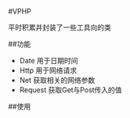 #VPHP

平时积累并封装了一些工具向的类

##功能

  * Date 用于日期时间
  * Http 用于网络请求
  * Net  获取相关的网络参数
  * Request 获取Get与Post传入的值

##使用


